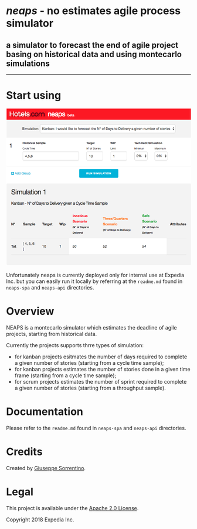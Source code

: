 # *neaps* - no estimates agile process simulator

## a simulator to forecast the end of agile project basing on historical data and using montecarlo simulations

---

# Start using

![Getting started.](screenshot.png "A screenshot of neaps with showing a basic simulation.")

Unfortunately neaps is currently deployed only for internal use at Expedia Inc. but you can easily run it locally by referring at the `readme.md` found in `neaps-spa` and `neaps-api` directories.

# Overview
NEAPS is a montecarlo simulator which estimates the deadline of agile projects, starting from historical data.

Currently the projects supports thrre types of simulation:
- for kanban projects esitmates the number of days required to complete a given number of stories (starting from a cycle time sample);
- for kanban projects estimates the number of stories done in a given time frame (starting from a cycle time sample);
- for scrum projects estimates the number of sprint required to complete a given number of stories (starting from a throughput sample).

# Documentation
Please refer to the `readme.md` found in `neaps-spa` and `neaps-api` directories.

# Credits
Created by [Giuseppe Sorrentino](https://github.com/glsorre).

# Legal
This project is available under the [Apache 2.0 License](http://www.apache.org/licenses/LICENSE-2.0.html).

Copyright 2018 Expedia Inc.